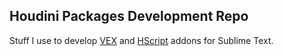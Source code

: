 ## Houdini Packages Development Repo

Stuff I use to develop [VEX] and [HScript] addons for Sublime Text.

[VEX]: https://github.com/teared/VEX
[HScript]: https://github.com/teared/HScript
